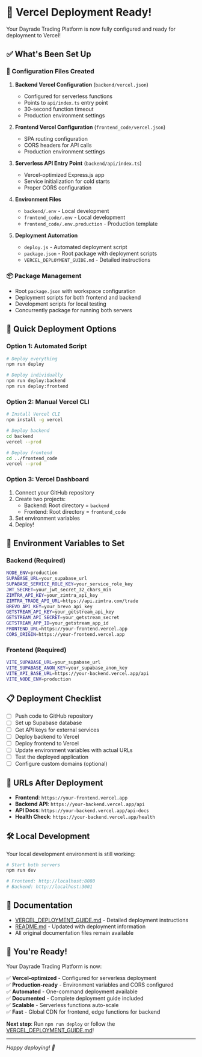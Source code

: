 # 🚀 Vercel Deployment Ready!

Your Dayrade Trading Platform is now fully configured and ready for deployment to Vercel!

## ✅ What's Been Set Up

### 🔧 Configuration Files Created

1. **Backend Vercel Configuration** (`backend/vercel.json`)
   - Configured for serverless functions
   - Points to `api/index.ts` entry point
   - 30-second function timeout
   - Production environment settings

2. **Frontend Vercel Configuration** (`frontend_code/vercel.json`)
   - SPA routing configuration
   - CORS headers for API calls
   - Production environment settings

3. **Serverless API Entry Point** (`backend/api/index.ts`)
   - Vercel-optimized Express.js app
   - Service initialization for cold starts
   - Proper CORS configuration

4. **Environment Files**
   - `backend/.env` - Local development
   - `frontend_code/.env` - Local development
   - `frontend_code/.env.production` - Production template

5. **Deployment Automation**
   - `deploy.js` - Automated deployment script
   - `package.json` - Root package with deployment scripts
   - `VERCEL_DEPLOYMENT_GUIDE.md` - Detailed instructions

### 📦 Package Management

- Root `package.json` with workspace configuration
- Deployment scripts for both frontend and backend
- Development scripts for local testing
- Concurrently package for running both servers

## 🚀 Quick Deployment Options

### Option 1: Automated Script

```bash
# Deploy everything
npm run deploy

# Deploy individually
npm run deploy:backend
npm run deploy:frontend
```

### Option 2: Manual Vercel CLI

```bash
# Install Vercel CLI
npm install -g vercel

# Deploy backend
cd backend
vercel --prod

# Deploy frontend
cd ../frontend_code
vercel --prod
```

### Option 3: Vercel Dashboard

1. Connect your GitHub repository
2. Create two projects:
   - Backend: Root directory = `backend`
   - Frontend: Root directory = `frontend_code`
3. Set environment variables
4. Deploy!

## 🔑 Environment Variables to Set

### Backend (Required)

```bash
NODE_ENV=production
SUPABASE_URL=your_supabase_url
SUPABASE_SERVICE_ROLE_KEY=your_service_role_key
JWT_SECRET=your_jwt_secret_32_chars_min
ZIMTRA_API_KEY=your_zimtra_api_key
ZIMTRA_TRADE_API_URL=https://api.zimtra.com/trade
BREVO_API_KEY=your_brevo_api_key
GETSTREAM_API_KEY=your_getstream_api_key
GETSTREAM_API_SECRET=your_getstream_secret
GETSTREAM_APP_ID=your_getstream_app_id
FRONTEND_URL=https://your-frontend.vercel.app
CORS_ORIGIN=https://your-frontend.vercel.app
```

### Frontend (Required)

```bash
VITE_SUPABASE_URL=your_supabase_url
VITE_SUPABASE_ANON_KEY=your_supabase_anon_key
VITE_API_BASE_URL=https://your-backend.vercel.app/api
VITE_NODE_ENV=production
```

## 📋 Deployment Checklist

- [ ] Push code to GitHub repository
- [ ] Set up Supabase database
- [ ] Get API keys for external services
- [ ] Deploy backend to Vercel
- [ ] Deploy frontend to Vercel
- [ ] Update environment variables with actual URLs
- [ ] Test the deployed application
- [ ] Configure custom domains (optional)

## 🔗 URLs After Deployment

- **Frontend**: `https://your-frontend.vercel.app`
- **Backend API**: `https://your-backend.vercel.app/api`
- **API Docs**: `https://your-backend.vercel.app/api-docs`
- **Health Check**: `https://your-backend.vercel.app/health`

## 🛠️ Local Development

Your local development environment is still working:

```bash
# Start both servers
npm run dev

# Frontend: http://localhost:8080
# Backend: http://localhost:3001
```

## 📖 Documentation

- [VERCEL_DEPLOYMENT_GUIDE.md](VERCEL_DEPLOYMENT_GUIDE.md) - Detailed deployment instructions
- [README.md](README.md) - Updated with deployment information
- All original documentation files remain available

## 🎉 You're Ready!

Your Dayrade Trading Platform is now:

✅ **Vercel-optimized** - Configured for serverless deployment  
✅ **Production-ready** - Environment variables and CORS configured  
✅ **Automated** - One-command deployment available  
✅ **Documented** - Complete deployment guide included  
✅ **Scalable** - Serverless functions auto-scale  
✅ **Fast** - Global CDN for frontend, edge functions for backend  

**Next step**: Run `npm run deploy` or follow the [VERCEL_DEPLOYMENT_GUIDE.md](VERCEL_DEPLOYMENT_GUIDE.md)!

---

*Happy deploying! 🚀*